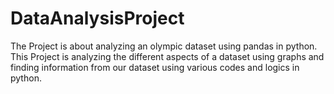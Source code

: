 # DataAnalysisProject
The Project is about analyzing an olympic dataset using pandas in python.
This Project is analyzing the different aspects of a dataset using graphs and finding information from our dataset using various codes and logics in python.
